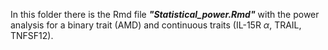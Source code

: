 In this folder there is the Rmd file ***"Statistical_power.Rmd"*** with the power analysis for a binary trait (AMD) and continuous traits (IL-15R $\alpha$, TRAIL, TNFSF12).
